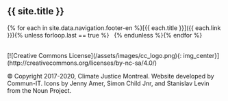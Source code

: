 <hr style="height:10px;visibility:hidden;margin:0"/>

## {{ site.title }}

{% for each in site.data.navigation.footer-en %}[{{ each.title }}]({{ each.link }}){% unless forloop.last == true %} &ensp;{% endunless %}{% endfor %}

<br>
[![Creative Commons License](/assets/images/cc_logo.png){: img_center}](http://creativecommons.org/licenses/by-nc-sa/4.0/)

© Copyright 2017-2020, Climate Justice Montreal. Website developed by Commun-IT. Icons by Jenny Amer, Simon Child Jnr, and Stanislav Levin from the Noun Project.
